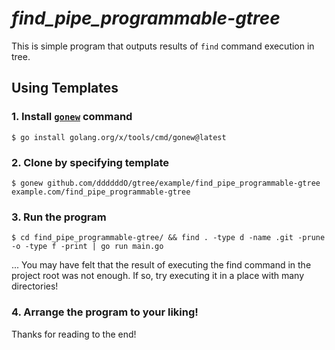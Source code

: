 # *find_pipe_programmable-gtree*

This is simple program that outputs results of `find` command execution in tree.

## Using Templates

### 1. Install [`gonew`](https://pkg.go.dev/golang.org/x/tools/cmd/gonew) command

```console
$ go install golang.org/x/tools/cmd/gonew@latest
```

### 2. Clone by specifying template

```console
$ gonew github.com/ddddddO/gtree/example/find_pipe_programmable-gtree example.com/find_pipe_programmable-gtree
```

### 3. Run the program

```console
$ cd find_pipe_programmable-gtree/ && find . -type d -name .git -prune -o -type f -print | go run main.go
```

... You may have felt that the result of executing the find command in the project root was not enough. If so, try executing it in a place with many directories!

### 4. Arrange the program to your liking!

Thanks for reading to the end!
